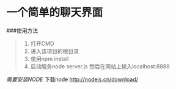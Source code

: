 # 一个简单的聊天界面
###使用方法
>1. 打开CMD 
>2. 进入该项目的根目录
>3. 使用npm install
>4. 启动服务node server.js 然后在网站上输入localhost:8888

*需要安装NODE*
下载node http://nodejs.cn/download/

